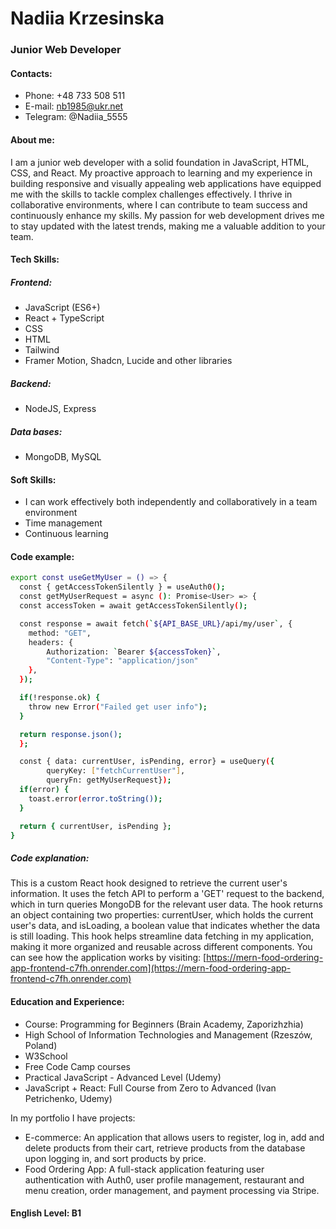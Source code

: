 # Nadiia Krzesinska
### Junior Web Developer

#### **Contacts:** 
-  Phone: +48 733 508 511
- E-mail: nb1985@ukr.net
- Telegram: @Nadiia_5555
#### **About me:**
I am a junior web developer with a solid foundation in JavaScript, HTML, CSS, and React. My proactive approach to learning and my experience in building responsive and visually appealing web applications have equipped me with the skills to tackle complex challenges effectively. I thrive in collaborative environments, where I can contribute to team success and continuously enhance my skills. My passion for web development drives me to stay updated with the latest trends, making me a valuable addition to your team.
#### **Tech Skills:**
##### Frontend:
- JavaScript (ES6+) 
- React + TypeScript 
- CSS
- HTML
- Tailwind 
- Framer Motion, Shadcn, Lucide and other libraries
##### **Backend:** 
- NodeJS, Express
##### **Data bases:**
- MongoDB, MySQL
#### **Soft Skills:**
- I can work effectively both independently and collaboratively in a team environment
- Time management
- Continuous learning
#### **Code example:**
```sh
export const useGetMyUser = () => {
  const { getAccessTokenSilently } = useAuth0();
  const getMyUserRequest = async (): Promise<User> => {
  const accessToken = await getAccessTokenSilently();

  const response = await fetch(`${API_BASE_URL}/api/my/user`, {
    method: "GET",
    headers: {
        Authorization: `Bearer ${accessToken}`,
        "Content-Type": "application/json"
    },   
  });

  if(!response.ok) {
    throw new Error("Failed get user info");
  }

  return response.json();
  };

  const { data: currentUser, isPending, error} = useQuery({
        queryKey: ["fetchCurrentUser"], 
        queryFn: getMyUserRequest});
  if(error) {
    toast.error(error.toString());
  }

  return { currentUser, isPending };
}
```
##### **Code explanation:**
This is a custom React hook designed to retrieve the current user's information. It uses the fetch API to perform a 'GET' request to the backend, which in turn queries MongoDB for the relevant user data. The hook returns an object containing two properties: currentUser, which holds the current user's data, and isLoading, a boolean value that indicates whether the data is still loading. This hook helps streamline data fetching in my application, making it more organized and reusable across different components.
You can see how the application works by visiting: [https://mern-food-ordering-app-frontend-c7fh.onrender.com](https://mern-food-ordering-app-frontend-c7fh.onrender.com)
#### **Education and Experience:**
- Course: Programming for Beginners (Brain Academy, Zaporizhzhia)
- High School of Information Technologies and Management (Rzeszów, Poland)
- W3School
- Free Code Camp courses
- Practical JavaScript - Advanced Level (Udemy)
- JavaScript + React: Full Course from Zero to Advanced (Ivan Petrichenko, Udemy)

In my portfolio I have projects: 
- E-commerce: An application that allows users to register, log in, add and delete products from their cart, retrieve products from the database upon logging in, and sort products by price.
- Food Ordering App: A full-stack application featuring user authentication with Auth0, user profile management, restaurant and menu creation, order management, and payment processing via Stripe.
#### **English Level:** B1
